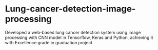 # Lung-cancer-detection-image-processing
Developed a web-based lung cancer detection system using image processing with CNN model in Tensorflow, Keras and Python, achieving it with Excellence grade in graduation project.
